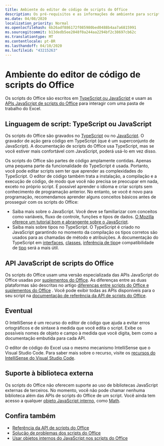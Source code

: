 ```yaml
---
title: Ambiente do editor de código de scripts do Office
description: Os pré-requisitos e as informações de ambiente para scripts do Office no Excel na Web.
ms.date: 04/08/2020
localization_priority: Normal
ms.openlocfilehash: 6b26adf886172f085980bed0488b4aa7a6815991
ms.sourcegitcommit: b13dedb5ee2048f0a244aa2294bf2c38697cb62c
ms.translationtype: MT
ms.contentlocale: pt-BR
ms.lasthandoff: 04/10/2020
ms.locfileid: "43215263"
---
```

# <a name="office-scripts-code-editor-environment"></a>Ambiente do editor de código de scripts do Office

Os scripts do Office são escritos em [TypeScript ou JavaScript](#scripting-language-typescript-or-javascript) e usam as [APIs JavaScript de scripts do Office](#office-scripts-javascript-api) para interagir com uma pasta de trabalho do Excel.

## <a name="scripting-language-typescript-or-javascript"></a>Linguagem de script: TypeScript ou JavaScript

Os scripts do Office são gravados no [TypeScript](https://www.typescriptlang.org/docs/home.html) ou no [JavaScript](https://developer.mozilla.org/docs/Web/JavaScript). O gravador de ação gera código em TypeScript (que é um superconjunto de JavaScript). A documentação de scripts do Office usa TypeScript, mas se você estiver mais confortável com JavaScript, poderá usá-lo em vez disso.

Os scripts do Office são partes de código amplamente contidas. Apenas uma pequena parte da funcionalidade do TypeScript é usada. Portanto, você pode editar scripts sem ter que aprender as complexidades do TypeScript. O editor de código também trata a instalação, a compilação e a execução de código, de modo que você não precisa se preocupar em nada, exceto no próprio script. É possível aprender o idioma e criar scripts sem conhecimento de programação anterior. No entanto, se você é novo para programação, recomendamos aprender alguns conceitos básicos antes de prosseguir com os scripts do Office:

- Saiba mais sobre o JavaScript. Você deve se familiarizar com conceitos como variáveis, fluxo de controle, funções e tipos de dados. [O Mozilla oferece um tutorial bom e abrangente sobre o JavaScript](https://developer.mozilla.org/docs/Web/JavaScript/Guide/Introduction).
- Saiba mais sobre tipos no TypeScript. O TypeScript é criado no JavaScript garantindo no momento da compilação os tipos corretos são usados para as chamadas de método e atribuições. A documentação do TypeScript em [interfaces](https://www.typescriptlang.org/docs/handbook/interfaces.html), [classes](https://www.typescriptlang.org/docs/handbook/classes.html), [inferência de tipo](https://www.typescriptlang.org/docs/handbook/type-inference.html)e compatibilidade de [tipo](https://www.typescriptlang.org/docs/handbook/type-compatibility.html) será a mais útil.

## <a name="office-scripts-javascript-api"></a>API JavaScript de scripts do Office

Os scripts do Office usam uma versão especializada das APIs JavaScript do Office usadas por [suplementos do Office](/office/dev/add-ins/overview/index). As diferenças entre as duas plataformas são descritas no artigo [diferenças entre scripts do Office e suplementos do Office](../resources/add-ins-differences.md#apis) . Você pode exibir todas as APIs disponíveis para o seu script na [documentação de referência da API de scripts do Office](/javascript/api/office-scripts/overview).

## <a name="intellisense"></a>Eventual

O IntelliSense é um recurso do editor de código que ajuda a evitar erros ortográficos e de sintaxe à medida que você edita o script. Exibe os possíveis nomes de objeto e campo à medida que você digita, bem como a documentação embutida para cada API.

O editor de código do Excel usa o mesmo mecanismo IntelliSense que o Visual Studio Code. Para saber mais sobre o recurso, visite os [recursos do IntelliSense do Visual Studio Code](https://code.visualstudio.com/docs/editor/intellisense#_intellisense-features).

## <a name="external-library-support"></a>Suporte à biblioteca externa

Os scripts do Office não oferecem suporte ao uso de bibliotecas JavaScript externas de terceiros. No momento, você não pode chamar nenhuma biblioteca além das APIs de scripts do Office de um script. Você ainda tem acesso a qualquer [objeto JavaScript interno](../develop/javascript-objects.md), como [Math](https://developer.mozilla.org/docs/Web/JavaScript/Reference/Global_Objects/Math).

## <a name="see-also"></a>Confira também

- [Referência da API de scripts do Office](/javascript/api/office-scripts/overview)
- [Solução de problemas dos scripts do Office](../testing/troubleshooting.md)
- [Usar objetos internos do JavaScript nos scripts do Office](../develop/javascript-objects.md)
